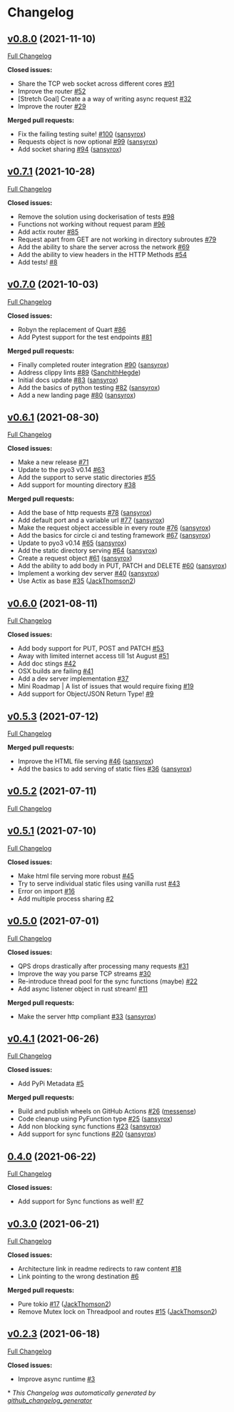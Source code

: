 # Changelog

## [v0.8.0](https://github.com/sansyrox/robyn/tree/v0.8.0) (2021-11-10)

[Full Changelog](https://github.com/sansyrox/robyn/compare/v0.7.1...v0.8.0)

**Closed issues:**

- Share the TCP web socket across different cores [\#91](https://github.com/sansyrox/robyn/issues/91)
- Improve the router [\#52](https://github.com/sansyrox/robyn/issues/52)
- \[Stretch Goal\] Create a a way of writing async request [\#32](https://github.com/sansyrox/robyn/issues/32)
- Improve the router [\#29](https://github.com/sansyrox/robyn/issues/29)

**Merged pull requests:**

- Fix the failing testing suite! [\#100](https://github.com/sansyrox/robyn/pull/100) ([sansyrox](https://github.com/sansyrox))
- Requests object is now optional [\#99](https://github.com/sansyrox/robyn/pull/99) ([sansyrox](https://github.com/sansyrox))
- Add socket sharing [\#94](https://github.com/sansyrox/robyn/pull/94) ([sansyrox](https://github.com/sansyrox))

## [v0.7.1](https://github.com/sansyrox/robyn/tree/v0.7.1) (2021-10-28)

[Full Changelog](https://github.com/sansyrox/robyn/compare/v0.7.0...v0.7.1)

**Closed issues:**

- Remove the solution using dockerisation of tests [\#98](https://github.com/sansyrox/robyn/issues/98)
- Functions not working without request param [\#96](https://github.com/sansyrox/robyn/issues/96)
- Add actix router [\#85](https://github.com/sansyrox/robyn/issues/85)
- Request apart from GET are not working in directory subroutes [\#79](https://github.com/sansyrox/robyn/issues/79)
- Add the ability to share the server across the network [\#69](https://github.com/sansyrox/robyn/issues/69)
- Add the ability to view headers in the HTTP Methods [\#54](https://github.com/sansyrox/robyn/issues/54)
- Add tests! [\#8](https://github.com/sansyrox/robyn/issues/8)

## [v0.7.0](https://github.com/sansyrox/robyn/tree/v0.7.0) (2021-10-03)

[Full Changelog](https://github.com/sansyrox/robyn/compare/v0.6.1...v0.7.0)

**Closed issues:**

- Robyn the replacement of Quart [\#86](https://github.com/sansyrox/robyn/issues/86)
- Add Pytest support for the test endpoints [\#81](https://github.com/sansyrox/robyn/issues/81)

**Merged pull requests:**

- Finally completed router integration [\#90](https://github.com/sansyrox/robyn/pull/90) ([sansyrox](https://github.com/sansyrox))
- Address clippy lints [\#89](https://github.com/sansyrox/robyn/pull/89) ([SanchithHegde](https://github.com/SanchithHegde))
- Initial docs update [\#83](https://github.com/sansyrox/robyn/pull/83) ([sansyrox](https://github.com/sansyrox))
- Add the basics of python testing [\#82](https://github.com/sansyrox/robyn/pull/82) ([sansyrox](https://github.com/sansyrox))
- Add a new landing page [\#80](https://github.com/sansyrox/robyn/pull/80) ([sansyrox](https://github.com/sansyrox))

## [v0.6.1](https://github.com/sansyrox/robyn/tree/v0.6.1) (2021-08-30)

[Full Changelog](https://github.com/sansyrox/robyn/compare/v0.6.0...v0.6.1)

**Closed issues:**

- Make a new release [\#71](https://github.com/sansyrox/robyn/issues/71)
- Update to the pyo3 v0.14 [\#63](https://github.com/sansyrox/robyn/issues/63)
- Add the support to serve static directories [\#55](https://github.com/sansyrox/robyn/issues/55)
- Add support for mounting directory [\#38](https://github.com/sansyrox/robyn/issues/38)

**Merged pull requests:**

- Add the base of http requests [\#78](https://github.com/sansyrox/robyn/pull/78) ([sansyrox](https://github.com/sansyrox))
- Add default port and a variable url [\#77](https://github.com/sansyrox/robyn/pull/77) ([sansyrox](https://github.com/sansyrox))
- Make the request object accessible in every route [\#76](https://github.com/sansyrox/robyn/pull/76) ([sansyrox](https://github.com/sansyrox))
- Add the basics for circle ci and testing framework [\#67](https://github.com/sansyrox/robyn/pull/67) ([sansyrox](https://github.com/sansyrox))
- Update to pyo3 v0.14 [\#65](https://github.com/sansyrox/robyn/pull/65) ([sansyrox](https://github.com/sansyrox))
- Add the static directory serving [\#64](https://github.com/sansyrox/robyn/pull/64) ([sansyrox](https://github.com/sansyrox))
- Create a request object [\#61](https://github.com/sansyrox/robyn/pull/61) ([sansyrox](https://github.com/sansyrox))
- Add the ability to add body in PUT, PATCH and DELETE [\#60](https://github.com/sansyrox/robyn/pull/60) ([sansyrox](https://github.com/sansyrox))
- Implement a working dev server [\#40](https://github.com/sansyrox/robyn/pull/40) ([sansyrox](https://github.com/sansyrox))
- Use Actix as base [\#35](https://github.com/sansyrox/robyn/pull/35) ([JackThomson2](https://github.com/JackThomson2))

## [v0.6.0](https://github.com/sansyrox/robyn/tree/v0.6.0) (2021-08-11)

[Full Changelog](https://github.com/sansyrox/robyn/compare/v0.5.3...v0.6.0)

**Closed issues:**

- Add body support for PUT, POST and PATCH [\#53](https://github.com/sansyrox/robyn/issues/53)
- Away with limited internet access till 1st August [\#51](https://github.com/sansyrox/robyn/issues/51)
- Add doc stings [\#42](https://github.com/sansyrox/robyn/issues/42)
- OSX builds are failing [\#41](https://github.com/sansyrox/robyn/issues/41)
- Add a dev server implementation [\#37](https://github.com/sansyrox/robyn/issues/37)
- Mini Roadmap | A list of issues that would require fixing [\#19](https://github.com/sansyrox/robyn/issues/19)
- Add support for Object/JSON Return Type! [\#9](https://github.com/sansyrox/robyn/issues/9)

## [v0.5.3](https://github.com/sansyrox/robyn/tree/v0.5.3) (2021-07-12)

[Full Changelog](https://github.com/sansyrox/robyn/compare/v0.5.2...v0.5.3)

**Merged pull requests:**

- Improve the HTML file serving [\#46](https://github.com/sansyrox/robyn/pull/46) ([sansyrox](https://github.com/sansyrox))
- Add the basics to add serving of static files [\#36](https://github.com/sansyrox/robyn/pull/36) ([sansyrox](https://github.com/sansyrox))

## [v0.5.2](https://github.com/sansyrox/robyn/tree/v0.5.2) (2021-07-11)

[Full Changelog](https://github.com/sansyrox/robyn/compare/v0.5.1...v0.5.2)

## [v0.5.1](https://github.com/sansyrox/robyn/tree/v0.5.1) (2021-07-10)

[Full Changelog](https://github.com/sansyrox/robyn/compare/v0.5.0...v0.5.1)

**Closed issues:**

- Make html file serving more robust [\#45](https://github.com/sansyrox/robyn/issues/45)
- Try to serve individual static files using vanilla rust [\#43](https://github.com/sansyrox/robyn/issues/43)
- Error on import  [\#16](https://github.com/sansyrox/robyn/issues/16)
- Add multiple process sharing [\#2](https://github.com/sansyrox/robyn/issues/2)

## [v0.5.0](https://github.com/sansyrox/robyn/tree/v0.5.0) (2021-07-01)

[Full Changelog](https://github.com/sansyrox/robyn/compare/v0.4.1...v0.5.0)

**Closed issues:**

- QPS drops drastically after processing many requests [\#31](https://github.com/sansyrox/robyn/issues/31)
- Improve the way you parse TCP streams [\#30](https://github.com/sansyrox/robyn/issues/30)
- Re-introduce thread pool for the sync functions \(maybe\) [\#22](https://github.com/sansyrox/robyn/issues/22)
- Add async listener object in rust stream! [\#11](https://github.com/sansyrox/robyn/issues/11)

**Merged pull requests:**

- Make the server http compliant [\#33](https://github.com/sansyrox/robyn/pull/33) ([sansyrox](https://github.com/sansyrox))

## [v0.4.1](https://github.com/sansyrox/robyn/tree/v0.4.1) (2021-06-26)

[Full Changelog](https://github.com/sansyrox/robyn/compare/0.4.0...v0.4.1)

**Closed issues:**

- Add PyPi Metadata [\#5](https://github.com/sansyrox/robyn/issues/5)

**Merged pull requests:**

- Build and publish wheels on GitHub Actions [\#26](https://github.com/sansyrox/robyn/pull/26) ([messense](https://github.com/messense))
- Code cleanup using PyFunction type [\#25](https://github.com/sansyrox/robyn/pull/25) ([sansyrox](https://github.com/sansyrox))
- Add non blocking sync functions [\#23](https://github.com/sansyrox/robyn/pull/23) ([sansyrox](https://github.com/sansyrox))
- Add support for sync functions [\#20](https://github.com/sansyrox/robyn/pull/20) ([sansyrox](https://github.com/sansyrox))

## [0.4.0](https://github.com/sansyrox/robyn/tree/0.4.0) (2021-06-22)

[Full Changelog](https://github.com/sansyrox/robyn/compare/v0.3.0...0.4.0)

**Closed issues:**

- Add support for Sync functions as well! [\#7](https://github.com/sansyrox/robyn/issues/7)

## [v0.3.0](https://github.com/sansyrox/robyn/tree/v0.3.0) (2021-06-21)

[Full Changelog](https://github.com/sansyrox/robyn/compare/v0.2.3...v0.3.0)

**Closed issues:**

- Architecture link in readme redirects to raw content [\#18](https://github.com/sansyrox/robyn/issues/18)
- Link pointing to the wrong destination [\#6](https://github.com/sansyrox/robyn/issues/6)

**Merged pull requests:**

- Pure tokio [\#17](https://github.com/sansyrox/robyn/pull/17) ([JackThomson2](https://github.com/JackThomson2))
- Remove Mutex lock on Threadpool and routes [\#15](https://github.com/sansyrox/robyn/pull/15) ([JackThomson2](https://github.com/JackThomson2))

## [v0.2.3](https://github.com/sansyrox/robyn/tree/v0.2.3) (2021-06-18)

[Full Changelog](https://github.com/sansyrox/robyn/compare/c14f52e6faa79917e89de4220590da7bf28f6a65...v0.2.3)

**Closed issues:**

- Improve async runtime [\#3](https://github.com/sansyrox/robyn/issues/3)



\* *This Changelog was automatically generated by [github_changelog_generator](https://github.com/github-changelog-generator/github-changelog-generator)*
